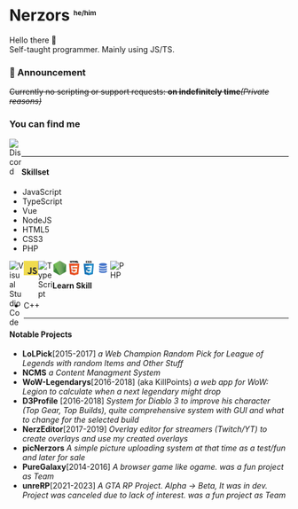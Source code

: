 # Nerzors <sup style="font-size: 12px">he/him</sup>

Hello there 👋<br>
Self-taught programmer. Mainly using JS/TS.

### 📢 Announcement
<s>Currently no scripting or support requests: <b>on indefinitely time</b><i>(Private reasons)</i></s>
<br>

### You can find me
[<img align="left" title="Nerzors" alt="Discord" width="22px" src="https://cdn.jsdelivr.net/npm/simple-icons@v3/icons/discord.svg" />](#)

<br>

---

#### **Skillset**
* JavaScript
* TypeScript
* Vue
* NodeJS
* HTML5
* CSS3
* PHP

<img align="left" alt="Visual Studio Code" width="26px" src="https://upload.wikimedia.org/wikipedia/commons/9/9a/Visual_Studio_Code_1.35_icon.svg" />
<img align="left" alt="JavaScript" width="26px" src="https://raw.githubusercontent.com/github/explore/80688e429a7d4ef2fca1e82350fe8e3517d3494d/topics/javascript/javascript.png" />
<img align="left" alt="TypeScript" width="26px" src="https://upload.wikimedia.org/wikipedia/commons/4/4c/Typescript_logo_2020.svg" />
<img align="left" alt="Node.js" width="26px" src="https://raw.githubusercontent.com/github/explore/80688e429a7d4ef2fca1e82350fe8e3517d3494d/topics/nodejs/nodejs.png" />
<img align="left" alt="HTML5" width="26px" src="https://raw.githubusercontent.com/github/explore/80688e429a7d4ef2fca1e82350fe8e3517d3494d/topics/html/html.png" />
<img align="left" alt="CSS3" width="26px" src="https://raw.githubusercontent.com/github/explore/80688e429a7d4ef2fca1e82350fe8e3517d3494d/topics/css/css.png" />
<img align="left" alt="SQL" width="26px" src="https://raw.githubusercontent.com/github/explore/80688e429a7d4ef2fca1e82350fe8e3517d3494d/topics/sql/sql.png" />
<img align="left" alt="PHP" width="26px" src="https://upload.wikimedia.org/wikipedia/commons/2/27/PHP-logo.svg" />


<br>

#### **Learn Skill**
* C++

---
#### **Notable Projects**
* **LoLPick**[2015-2017] *a Web Champion Random Pick for League of Legends with random Items and Other Stuff*
* **NCMS** *a Content Managment System*
* **WoW-Legendarys**[2016-2018] (aka KillPoints) *a web app for WoW: Legion to calculate when a next legendary might drop*
* **D3Profile** [2016-2018] *System for Diablo 3 to improve his character (Top Gear, Top Builds), quite comprehensive system with GUI and what to change for the selected build*
* **NerzEditor**[2017-2019] *Overlay editor for streamers (Twitch/YT) to create overlays and use my created overlays*
* **picNerzors** *A simple picture uploading system at that time as a test/fun and later for sale*
* **PureGalaxy**[2014-2016] *A browser game like ogame. was a fun project as Team*
* **unreRP**[2021-2023] *A GTA RP Project. Alpha -> Beta, It was in dev. Project was canceled due to lack of interest. was a fun project as Team*
